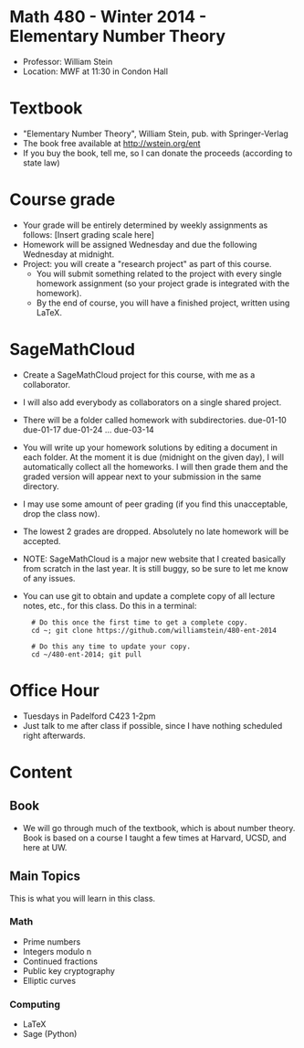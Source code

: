 # Math 480 - Winter 2014 - Elementary Number Theory

- Professor: William Stein
- Location:  MWF at 11:30 in Condon Hall


# Textbook

- "Elementary Number Theory", William Stein, pub. with Springer-Verlag
- The book free available at http://wstein.org/ent
- If you buy the book, tell me, so I can donate the proceeds (according to state law)

# Course grade

- Your grade will be entirely determined by weekly assignments as follows:
    [Insert grading scale here]
- Homework will be assigned Wednesday and due the following Wednesday at midnight.
- Project: you will create a "research project" as part of this course.
   - You will submit something related to the project with every single homework assignment (so your project grade is integrated with the homework).
   - By the end of course, you will have a finished project, written using LaTeX.

# SageMathCloud

- Create a SageMathCloud project for this course, with me as a collaborator.
- I will also add everybody as collaborators on a single shared project.
- There will be a folder called homework with subdirectories.
     due-01-10
     due-01-17
     due-01-24
     ...
     due-03-14

- You will write up your homework solutions by editing a document in each folder.  At the moment it is due (midnight on the given day), I will automatically collect all the homeworks.  I will then grade them and the graded version will appear next to your submission in the same directory.
- I may use some amount of peer grading (if you find this unacceptable, drop the class now).
- The lowest 2 grades are dropped.  Absolutely no late homework will be accepted.
- NOTE: SageMathCloud is a major new website that I created basically from scratch in the last year.  It is still buggy, so be sure to let me know of any issues.
- You can use git to obtain and update a complete copy of all lecture notes, etc., for this class.  Do this in a terminal:

        # Do this once the first time to get a complete copy.
        cd ~; git clone https://github.com/williamstein/480-ent-2014

        # Do this any time to update your copy.
        cd ~/480-ent-2014; git pull


# Office Hour

- Tuesdays in Padelford C423 1-2pm
- Just talk to me after class if possible, since I have nothing scheduled right afterwards.

# Content

## Book

- We will go through much of the textbook, which is about number theory. Book is based on a course I taught a few times at Harvard, UCSD, and here at UW.

## Main Topics

This is what you will learn in this class.

### Math

 - Prime numbers
 - Integers modulo n
 - Continued fractions
 - Public key cryptography
 - Elliptic curves

### Computing

 - LaTeX
 - Sage (Python)









